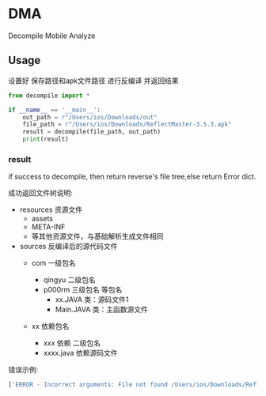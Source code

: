 # DMA

Decompile Mobile Analyze

## Usage
设置好 保存路径和apk文件路径 进行反编译 并返回结果
```python
from decompile import *

if __name__ == '__main__':
    out_path = r"/Users/ios/Downloads/out"
    file_path = r"/Users/ios/Downloads/ReflectMaster-3.5.3.apk"
    result = decompile(file_path, out_path)
    print(result)
```
### result 
if success to decompile, then return reverse's file tree,else return Error dict.

成功返回文件树说明:
- resources 资源文件
  - assets
  - META-INF
  - 等其他资源文件，与基础解析生成文件相同  
- sources  反编译后的源代码文件
  - com 一级包名
    - qingyu 二级包名
    - p000rm 三级包名  等包名
      - xx.JAVA 类：源码文件1
      - Main.JAVA 类：主函数源文件
    
  - xx 依赖包名
    - xxx 依赖 二级包名
     - xxxx.java 依赖源码文件
    
错误示例:
``` python
['ERROR - Incorrect arguments: File not found /Users/ios/Downloads/ReflectMaster-3.5.3.apk1', '']
```
